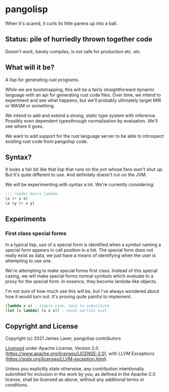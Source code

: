 # pangolisp

When it's scared, it curls its little parens up into a ball.

## Status: pile of hurriedly thrown together code

Doesn't work, barely compiles, is not safe for production etc. etc.

## What will it be?

A lisp for generating rust programs.

While we are bootstrapping, this will be a fairly straightforward
dynamic language with an api for generating rust code files. Over
time, we intend to experiment and see what happens, but we'll probably
ultimately target MIR or WASM or something.

We intend to add and extend a strong, static type system with
inference. Possibly even dependent typesthrough normalisation by
evaluation. We'll see where it goes.

We want to add support for the rust language server to be able to
introspect existing rust code from pangolisp code.

## Syntax?

It looks a fair bit like that lisp that runs on the jvm whose fans
won't shut up. But it's quite different to use. And definitely doesn't
run on the JVM.

We will be experimenting with syntax a lot. We're currently considering:

```lisp
;;; reader macro lambda
\x (+ x x)
\x \y (+ x y)
```

## Experiments

### First class special forms

In a typical lisp, use of a special form is identified when a symbol
naming a special form appears in call position in a list. The special
form does not really exist as data, we just have a means of
identifying when the user is attempting to use one.

We're attempting to make special forms first class. Instead of this
special casing, we will make special forms normal symbols which
evaluate to a proxy for the special form. In essence, they become
lambda-like objects.

I'm not sure of how much use this will be, but i've always wondered
about how it would turn out. It's proving quite painful to implement.

```lisp
(lambda x x) ; simple case, easy to substitute
(let [x lambda] (x x x)) ; needs partial eval
```

## Copyright and License

Copyright (c) 2021 James Laver, pangolisp contributors

[Licensed](LICENSE) under Apache License, Version 2.0
(https://www.apache.org/licenses/LICENSE-2.0), with LLVM Exceptions
(https://spdx.org/licenses/LLVM-exception.html).

Unless you explicitly state otherwise, any contribution intentionally submitted
for inclusion in the work by you, as defined in the Apache-2.0 license, shall be
licensed as above, without any additional terms or conditions.
